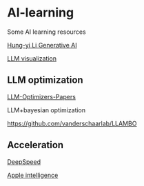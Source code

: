 # AI-learning
Some AI learning resources

[Hung-yi Li Generative AI](https://www.youtube.com/watch?v=JGtqpQXfJis)


[LLM visualization](https://bbycroft.net/llm)

## LLM optimization

[LLM-Optimizers-Papers](https://github.com/AGI-Edgerunners/LLM-Optimizers-Papers)

LLM+bayesian optimization

https://github.com/vanderschaarlab/LLAMBO

## Acceleration

[DeepSpeed](https://github.com/microsoft/DeepSpeedExamples/tree/master/applications/DeepSpeed-Chat)


[Apple intelligence](https://machinelearning.apple.com/papers/apple_intelligence_foundation_language_models.pdf)


